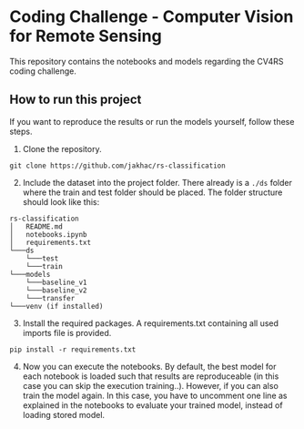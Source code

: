 <!-- TODO:

Repository
- Run notebooks with clean output
- README instruction:
    - How to run this project?
    -  -->

# Coding Challenge - Computer Vision for Remote Sensing

This repository contains the notebooks and models regarding the CV4RS coding challenge.


## How to run this project

If you want to reproduce the results or run the models yourself, follow these steps.

1. Clone the repository.
```
git clone https://github.com/jakhac/rs-classification
```

2. Include the dataset into the project folder. There already is a `./ds` folder where the train and test folder should be placed. The folder structure should look like this:

```
rs-classification
│   README.md
│   notebooks.ipynb
│   requirements.txt
└───ds
    └───test
    └───train
└───models
    └───baseline_v1
    └───baseline_v2
    └───transfer
└───venv (if installed)
```

3. Install the required packages. A requirements.txt containing all used imports file is provided.
```
pip install -r requirements.txt
```

4. Now you can execute the notebooks. By default, the best model for each notebook is loaded such that results are reproduceable (in this case you can skip the execution training..). However, if you can also train the model again. In this case, you have to uncomment one line as explained in the notebooks to evaluate your trained model, instead of loading stored model.



